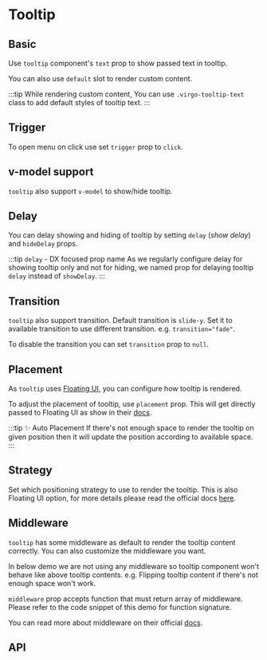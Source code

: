 <script lang="ts" setup>
import api from '@virgo-ui/vue/component-meta/Tooltip.json';
</script>

# Tooltip <new-badge/>

<!-- 👉 Basic -->
## Basic

Use `tooltip` component's `text` prop to show passed text in tooltip.

You can also use `default` slot to render custom content.

<demo src="../../components/demos/tooltip/DemoTooltipBasic.vue"></demo>

:::tip
While rendering custom content, You can use `.virgo-tooltip-text` class to add default styles of tooltip text.
:::


<!-- 👉 Trigger -->
## Trigger

To open menu on click use set `trigger` prop to `click`.

<demo src="../../components/demos/tooltip/DemoTooltipTrigger.vue"></demo>


<!-- 👉 v-model support -->
## v-model support

`tooltip` also support `v-model` to show/hide tooltip.

<demo src="../../components/demos/tooltip/DemoTooltipVModelSupport.vue"></demo>

<!-- 👉 Delay -->
## Delay

You can delay showing and hiding of tooltip by setting `delay` (_show delay_) and `hideDelay` props.

<demo src="../../components/demos/tooltip/DemoTooltipDelay.vue"></demo>

:::tip `delay` - DX focused prop name
As we regularly configure delay for showing tooltip only and not for hiding, we named prop for delaying tooltip `delay` instead of `showDelay`.
:::

<!-- 👉 Transition -->
## Transition

`tooltip` also support transition. Default transition is `slide-y`. Set it to available transition to use different transition. e.g. `transition="fade"`.

To disable the transition you can set `transition` prop to `null`.

<demo src="../../components/demos/tooltip/DemoTooltipTransition.vue"></demo>

<!-- 👉 Placement -->
## Placement

As `tooltip` uses [Floating UI](https://floating-ui.com/), you can configure how tooltip is rendered.

To adjust the placement of tooltip, use `placement` prop. This will get directly passed to Floating UI as show in their [docs](https://floating-ui.com/docs/computePosition#placement).

<demo src="../../components/demos/tooltip/DemoTooltipPlacement.vue"></demo>

:::tip ✨ Auto Placement
If there's not enough space to render the tooltip on given position then it will update the position according to available space.
:::


<!-- 👉 Strategy -->
## Strategy

Set which positioning strategy to use to render the tooltip. This is also Floating UI option, for more details please read the official docs [here](https://floating-ui.com/docs/computeposition#strategy).

<demo src="../../components/demos/tooltip/DemoTooltipStrategy.vue"></demo>


<!-- 👉 Middleware -->
## Middleware

`tooltip` has some middleware as default to render the tooltip content correctly. You can also customize the middleware you want.

In below demo we are not using any middleware so tooltip component won't behave like above tooltip contents. e.g. Flipping tooltip content if there's not enough space won't work.

`middleware` prop accepts function that must return array of middleware. Please refer to the code snippet of this demo for function signature.

You can read more about middleware on their official [docs](https://floating-ui.com/docs/computePosition#middleware).

<demo src="../../components/demos/tooltip/DemoTooltipMiddleware.vue"></demo>

<!-- 👉 API -->
## API

<Api title="Tooltip" :api="api"></Api>
